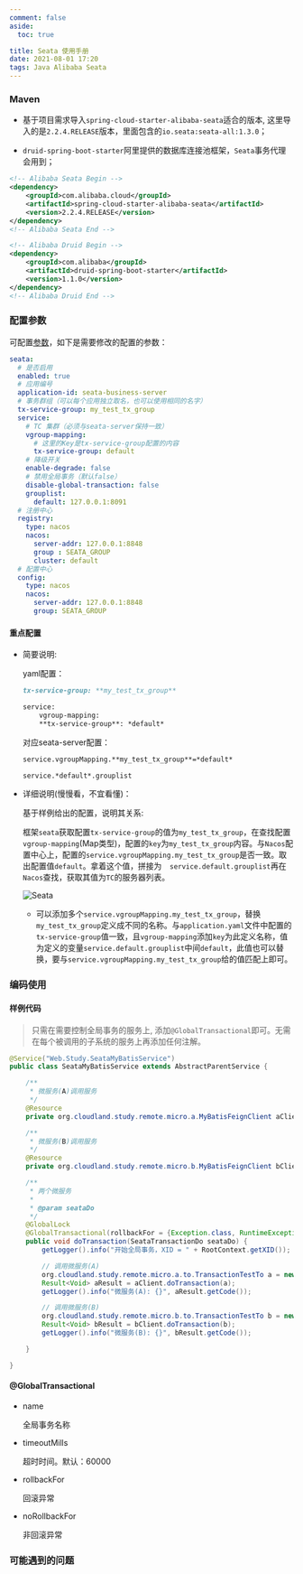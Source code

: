 ```yaml
---
comment: false
aside:
  toc: true

title: Seata 使用手册
date: 2021-08-01 17:20
tags: Java Alibaba Seata
---
```


### Maven 

* 基于项目需求导入`spring-cloud-starter-alibaba-seata`适合的版本, 这里导入的是`2.2.4.RELEASE`版本，里面包含的`io.seata:seata-all:1.3.0`；

* `druid-spring-boot-starter`阿里提供的数据库连接池框架，`Seata`事务代理会用到；

```xml
<!-- Alibaba Seata Begin -->
<dependency>
    <groupId>com.alibaba.cloud</groupId>
    <artifactId>spring-cloud-starter-alibaba-seata</artifactId>
    <version>2.2.4.RELEASE</version>
</dependency>
<!-- Alibaba Seata End -->

<!-- Alibaba Druid Begin -->
<dependency>
    <groupId>com.alibaba</groupId>
    <artifactId>druid-spring-boot-starter</artifactId>
    <version>1.1.0</version>
</dependency>
<!-- Alibaba Druid End -->
```

### 配置参数

可配置[参数](https://cloudland.github.io/assets/images/202106/01-seata/application.yml)，如下是需要修改的配置的参数：

```yaml
seata:
  # 是否启用
  enabled: true
  # 应用编号
  application-id: seata-business-server
  # 事务群组（可以每个应用独立取名，也可以使用相同的名字）
  tx-service-group: my_test_tx_group 
  service:
    # TC 集群（必须与seata-server保持一致）
    vgroup-mapping:
      # 这里的Key是tx-service-group配置的内容
      tx-service-group: default
    # 降级开关
    enable-degrade: false
    # 禁用全局事务（默认false）
    disable-global-transaction: false
    grouplist:
      default: 127.0.0.1:8091
  # 注册中心
  registry:
    type: nacos
    nacos:
      server-addr: 127.0.0.1:8848
      group : SEATA_GROUP
      cluster: default
  # 配置中心
  config:
    type: nacos
    nacos:
      server-addr: 127.0.0.1:8848
      group: SEATA_GROUP
```

#### 重点配置

* 简要说明:

    yaml配置：

    ```markdown
    tx-service-group: **my_test_tx_group**

    service:
        vgroup-mapping:
        **tx-service-group**: *default*
    ```
    
    对应seata-server配置：

    ```markdown
    service.vgroupMapping.**my_test_tx_group**=*default*

    service.*default*.grouplist
    ```

* 详细说明(慢慢看，不宜看懂)：

    基于样例给出的配置，说明其关系:

    框架`seata`获取配置`tx-service-group`的值为`my_test_tx_group`，在查找配置`vgroup-mapping`(Map类型)，配置的`key`为`my_test_tx_group`内容。与`Nacos`配置中心上，配置的`service.vgroupMapping.my_test_tx_group`是否一致。取出配置值`default`。拿着这个值，拼接为`	
    service.default.grouplist`再在`Nacos`查找，获取其值为`TC`的服务器列表。

    ![Seata](https://cloudland.github.io/assets/images/202106/seata-7.png)

    * 可以添加多个`service.vgroupMapping.my_test_tx_group`，替换`my_test_tx_group`定义成不同的名称。与`application.yaml`文件中配置的`tx-service-group`值一致，且`vgroup-mapping`添加`key`为此定义名称，值为定义的变量`service.default.grouplist`中间`default`，此值也可以替换，要与`service.vgroupMapping.my_test_tx_group`给的值匹配上即可。


### 编码使用

#### 样例代码

> 只需在需要控制全局事务的服务上, 添加`@GlobalTransactional`即可。无需在每个被调用的子系统的服务上再添加任何注解。

```java
@Service("Web.Study.SeataMyBatisService")
public class SeataMyBatisService extends AbstractParentService {

    /**
     * 微服务(A)调用服务
     */
    @Resource
    private org.cloudland.study.remote.micro.a.MyBatisFeignClient aClient;

    /**
     * 微服务(B)调用服务
     */
    @Resource
    private org.cloudland.study.remote.micro.b.MyBatisFeignClient bClient;

    /**
     * 两个微服务
     *
     * @param seataDo
     */
    @GlobalLock
    @GlobalTransactional(rollbackFor = {Exception.class, RuntimeException.class}, timeoutMills = 300000)
    public void doTransaction(SeataTransactionDo seataDo) {
        getLogger().info("开始全局事务，XID = " + RootContext.getXID());

        // 调用微服务(A)
        org.cloudland.study.remote.micro.a.to.TransactionTestTo a = new org.cloudland.study.remote.micro.a.to.TransactionTestTo(seataDo.getId(), seataDo.getTitle(), seataDo.getContent());
        Result<Void> aResult = aClient.doTransaction(a);
        getLogger().info("微服务(A): {}", aResult.getCode());

        // 调用微服务(B)
        org.cloudland.study.remote.micro.b.to.TransactionTestTo b = new org.cloudland.study.remote.micro.b.to.TransactionTestTo(seataDo.getId(), seataDo.getTitle(), seataDo.getContent());
        Result<Void> bResult = bClient.doTransaction(b);
        getLogger().info("微服务(B): {}", bResult.getCode());

    }

}
```

#### @GlobalTransactional

* name

    全局事务名称

* timeoutMills

    超时时间。默认：60000

*  rollbackFor

    回滚异常

* noRollbackFor

    非回滚异常

### 可能遇到的问题